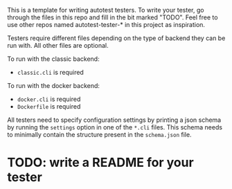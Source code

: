 This is a template for writing autotest testers. 
To write your tester, go through the files in this repo and fill in the bit marked "TODO".
Feel free to use other repos named autotest-tester-* in this project as inspiration.

Testers require different files depending on the type of backend they can be run with. All other files are optional.

To run with the classic backend: 

- `classic.cli` is required

To run with the docker backend:

- `docker.cli` is required
- `Dockerfile` is required

All testers need to specify configuration settings by printing a json schema by running the `settings` 
option in one of the `*.cli` files. This schema needs to minimally contain the structure present in the
`schema.json` file.

# TODO: write a README for your tester